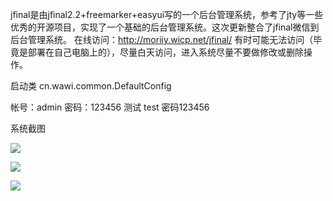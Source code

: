 jfinal是由jfinal2.2+freemarker+easyui写的一个后台管理系统，参考了jty等一些优秀的开源项目，实现了一个基础的后台管理系统。这次更新整合了jfinal微信到后台管理系统。
在线访问：http://moriiy.wicp.net/jfinal/  有时可能无法访问（毕竟是部署在自己电脑上的），尽量白天访问，进入系统尽量不要做修改或删除操作。

启动类 cn.wawi.common.DefaultConfig

帐号：admin 密码：123456     测试 test  密码123456

系统截图


![](http://git.oschina.net/uploads/images/2015/1130/153213_4548160a_376262.png)

![](http://git.oschina.net/uploads/images/2015/1130/153204_7a934a91_376262.png)

![](http://git.oschina.net/uploads/images/2015/1130/153144_fa9c4a29_376262.png)